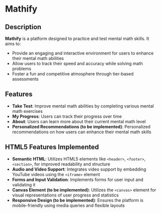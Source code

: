 # Mathify

## Description
**Mathify** is a platform designed to practice and test mental math skills. It aims to:
- Provide an engaging and interactive environment for users to enhance their mental math abilities
- Allow users to track their speed and accuracy while solving math problems
- Foster a fun and competitive atmosphere through tier-based assessments

## Features
- **Take Test**: Improve mental math abilities by completing various mental math exercises
- **My Progress**: Users can track their progress over time
- **About**: Users can learn more about their current mental math level
- **Personalized Recommendations (to be implemented)**: Personalized recommendations on how users can enhance their mental math skills

## HTML5 Features Implemented
- **Semantic HTML**: Utilizes HTML5 elements like `<header>`, `<footer>`, `<section>`, for improved readability and structure
- **Audio and Video Support**: Integrates video support by embedding YouTube videos using the `<iframe>` element
- **Forms and Input Validation**: Implements forms for user input and validating it
- **Canvas Element (to be implemented)**: Utilizes the `<canvas>` element for visual representations of user progress and statistics 
- **Responsive Design (to be implemented)**: Ensures the platform is mobile-friendly using media queries and flexible layouts
